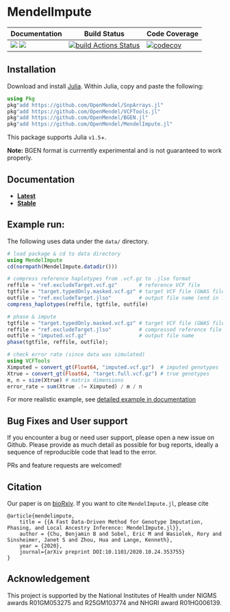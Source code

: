 # MendelImpute

| **Documentation** | **Build Status** | **Code Coverage**  |
|-------------------|------------------|--------------------|
| [![](https://img.shields.io/badge/docs-latest-blue.svg)](https://OpenMendel.github.io/MendelImpute.jl/dev/) [![](https://img.shields.io/badge/docs-stable-blue.svg)](https://OpenMendel.github.io/MendelImpute.jl/stable/) | [![build Actions Status](https://github.com/OpenMendel/MendelImpute.jl/workflows/CI/badge.svg)](https://github.com/OpenMendel/MendelImpute.jl/actions) | [![codecov](https://codecov.io/gh/OpenMendel/MendelImpute.jl/branch/master/graph/badge.svg?token=YyPqiFpIM1)](https://codecov.io/gh/OpenMendel/MendelImpute.jl) |

## Installation

Download and install [Julia](https://julialang.org/downloads/). Within Julia, copy and paste the following: 
```julia
using Pkg
pkg"add https://github.com/OpenMendel/SnpArrays.jl"
pkg"add https://github.com/OpenMendel/VCFTools.jl"
pkg"add https://github.com/OpenMendel/BGEN.jl"
pkg"add https://github.com/OpenMendel/MendelImpute.jl"
```
This package supports Julia `v1.5`+. 

**Note:** BGEN format is currrently experimental and is not guaranteed to work properly. 

## Documentation

+ [**Latest**](https://OpenMendel.github.io/MendelImpute.jl/dev/)
+ [**Stable**](https://OpenMendel.github.io/MendelImpute.jl/stable/)

## Example run:

The following uses data under the `data/` directory.

```julia
# load package & cd to data directory
using MendelImpute
cd(normpath(MendelImpute.datadir()))

# compress reference haplotypes from .vcf.gz to .jlso format
reffile = "ref.excludeTarget.vcf.gz"       # reference VCF file
tgtfile = "target.typedOnly.masked.vcf.gz" # target VCF file (GWAS file)
outfile = "ref.excludeTarget.jlso"         # output file name (end in .jlso)
compress_haplotypes(reffile, tgtfile, outfile)

# phase & impute
tgtfile = "target.typedOnly.masked.vcf.gz" # target VCF file (GWAS file)
reffile = "ref.excludeTarget.jlso"         # compressed reference file
outfile = "imputed.vcf.gz"                 # output file name
phase(tgtfile, reffile, outfile);

# check error rate (since data was simulated)
using VCFTools
Ximputed = convert_gt(Float64, "imputed.vcf.gz")  # imputed genotypes
Xtrue = convert_gt(Float64, "target.full.vcf.gz") # true genotypes
m, n = size(Xtrue) # matrix dimensions
error_rate = sum(Xtrue .!= Ximputed) / m / n
```

For more realistic example, see [detailed example in documentation](https://openmendel.github.io/MendelImpute.jl/dev/man/Phasing_and_Imputation/#Detailed-Example)

## Bug Fixes and User support

If you encounter a bug or need user support, please open a new issue on Github. Please provide as much detail as possible for bug reports, ideally a sequence of reproducible code that lead to the error. 

PRs and feature requests are welcomed!

## Citation

Our paper is on [bioRxiv](https://www.biorxiv.org/content/10.1101/2020.10.24.353755v2). If you want to cite `MendelImpute.jl`, please cite

```
@article{mendelimpute,
    title = {{A Fast Data-Driven Method for Genotype Imputation, Phasing, and Local Ancestry Inference: MendelImpute.jl}},
    author = {Chu, Benjamin B and Sobel, Eric M and Wasiolek, Rory and Sinsheimer, Janet S and Zhou, Hua and Lange, Kenneth},
    year = {2020},
    journal={arXiv preprint DOI:10.1101/2020.10.24.353755}
}
```

## Acknowledgement

This project is supported by the National Institutes of Health under NIGMS awards R01GM053275 and R25GM103774 and NHGRI award R01HG006139.
